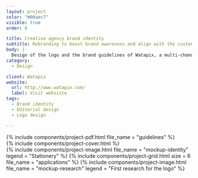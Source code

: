 ```yaml
---
layout: project
color: "#00aec7"
visible: true
order: 8

title: Creative agency brand identity
subtitle: Rebranding to boost brand awareness and align with the customer base
body: |-
  Design of the logo and the brand guidelines of Watapix, a multi-channel communication agency. Project carried out while working at Watapix.
category:
  - Design

client: Watapix
website:
  url: http://www.watapix.com/
  label: Visit websiste
tags: 
  - Brand identity
  - Editorial design
  - Logo design

---
```


<div class="section">
  <div class="section__container">
    {% include components/project-pdf.html 
      file_name = "guidelines"
    %}
  </div>
</div>

<div class="section section--fullWidth">
  <div class="section__container">
    {% include components/project-cover.html %}
  </div>
</div>

<div class="section">
  <div class="section__container">
    {% include components/project-image.html 
      file_name = "mockup-identity"
      legend = "Stationery"
    %}
    {% include components/project-grid.html
      size = 6
      file_name = "applications"
    %}
    {% include components/project-image.html 
      file_name = "mockup-research"
      legend = "First research for the logo"
    %}
  </div>
</div>
